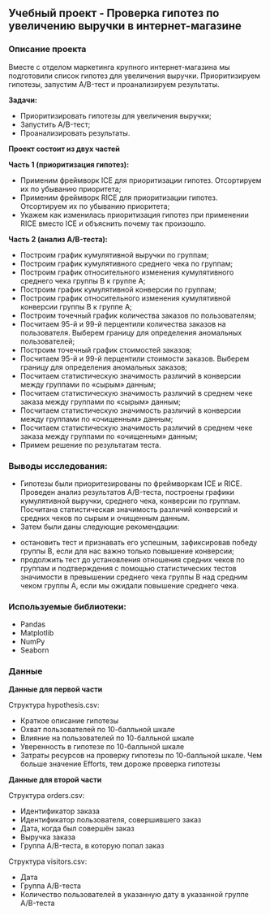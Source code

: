 ## Учебный проект - Проверка гипотез по увеличению выручки в интернет-магазине

### Описание проекта

Вместе с отделом маркетинга крупного интернет-магазина мы подготовили список гипотез для увеличения выручки. Приоритизируем гипотезы, запустим A/B-тест и проанализируем результаты.

**Задачи:**
* Приоритизировать гипотезы для увеличения выручки;
* Запустить A/B-тест;
* Проанализировать результаты.

**Проект состоит из двух частей**

**Часть 1 (приоритизация гипотез):**
* Применим фреймворк ICE для приоритизации гипотез. Отсортируем их по убыванию приоритета;
* Применим фреймворк RICE для приоритизации гипотез. Отсортируем их по убыванию приоритета;
* Укажем как изменилась приоритизация гипотез при применении RICE вместо ICE и объяснить почему так произошло.

**Часть 2 (анализ A/B-теста):**
* Построим график кумулятивной выручки по группам;
* Построим график кумулятивного среднего чека по группам;
* Построим график относительного изменения кумулятивного среднего чека группы B к группе A;
* Построим график кумулятивной конверсии по группам;
* Построим график относительного изменения кумулятивной конверсии группы B к группе A;
* Построим точечный график количества заказов по пользователям;
* Посчитаем 95-й и 99-й перцентили количества заказов на пользователя. Выберем границу для определения аномальных пользователей;
* Построим точечный график стоимостей заказов;
* Посчитаем 95-й и 99-й перцентили стоимости заказов. Выберем границу для определения аномальных заказов;
* Посчитаем статистическую значимость различий в конверсии между группами по «сырым» данным;
* Посчитаем статистическую значимость различий в среднем чеке заказа между группами по «сырым» данным;
* Посчитаем статистическую значимость различий в конверсии между группами по «очищенным» данным;
* Посчитаем статистическую значимость различий в среднем чеке заказа между группами по «очищенным» данным;
* Примем решение по результатам теста.

### Выводы исследования:

* Гипотезы были приоритезированы по фреймворкам ICE и RICE. Проведен анализ результатов A/B-теста, построены графики кумулятивной выручки, среднего чека, конверсии по группам. Посчитана статистическая значимость различий конверсий и средних чеков по сырым и очищенным данным.
* Затем были даны следующие рекомендации:
- остановить тест и признавать его успешным, зафиксировав победу группы В, если для нас важно только повышение конверсии;
- продолжить тест до установления отношения средних чеков по группам и подтверждения с помощью статистических тестов значимости в превышении среднего чека группы В над средним чеком группы А, если мы ожидали повышение среднего чека.

### Используемые библиотеки:

* Pandas
* Matplotlib
* NumPy
* Seaborn

### Данные

**Данные для первой части**

Структура hypothesis.csv:
* Краткое описание гипотезы
* Охват пользователей по 10-балльной шкале
* Влияние на пользователей по 10-балльной шкале
* Уверенность в гипотезе по 10-балльной шкале
* Затраты ресурсов на проверку гипотезы по 10-балльной шкале. Чем больше значение Efforts, тем дороже проверка гипотезы

**Данные для второй части**

Структура orders.csv:
* Идентификатор заказа
* Идентификатор пользователя, совершившего заказ
* Дата, когда был совершён заказ
* Выручка заказа
* Группа A/B-теста, в которую попал заказ

Структура visitors.csv:
* Дата
* Группа A/B-теста
* Количество пользователей в указанную дату в указанной группе A/B-теста

